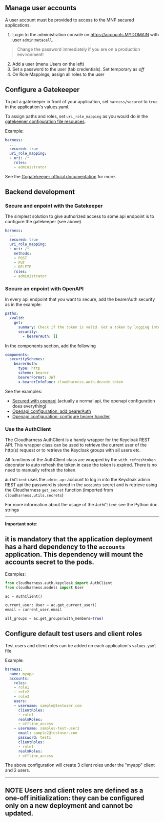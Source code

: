 ## Manage user accounts
A user account must be provided to access to the MNP secured applications.

1. Login to the administration console on https://accounts.MYDOMAIN with user `admin`:`metacell`. 

> Change the password immediately if you are on a production environment!
2. Add a user (menu Users on the left)
1. Set a password to the user (tab credentials). Set temporary as *off*
1. On Role Mappings, assign all roles to the user

## Configure a Gatekeeper

To put a gatekeeper in front of your application, set `harness/secured` to `true`
in the application's values.yaml.

To assign paths and roles, set `uri_role_mapping` as you would do in the [gatekeeper configuration file resources](https://github.com/gogatekeeper/gatekeeper/blob/master/docs/user-guide.md#configuration-options).

Example:

```yaml
harness:
  ...
  secured: true
  uri_role_mapping:
  - uri: /*
    roles:
    - administrator
```

See the [Gogatekeeper official documentation](https://github.com/gogatekeeper/gatekeeper/blob/master/docs/user-guide.md) for more.


## Backend development
### Secure and enpoint with the Gatekeeper

The simplest solution to give authorized access to some api endpoint is to configure the gatekeeper (see above).

```yaml
harness:
  ...
  secured: true
  uri_role_mapping:
  - uri: /*
    methods:
    - POST
    - PUT
    - DELETE
    roles:
    - administrator
```

### Secure an enpoint with OpenAPI

In every api endpoint that you want to secure, add the bearerAuth security as in the example:

```yaml
paths:
  /valid:
    get:
      summary: Check if the token is valid. Get a token by logging into the base url
      security:
        - bearerAuth: []
```

In the components section, add the following
```yaml
components:
  securitySchemes:
    bearerAuth:
      type: http
      scheme: bearer
      bearerFormat: JWT
      x-bearerInfoFunc: cloudharness.auth.decode_token
```

See the examples:

* [Secured with openapi](/applications/samples/backend/samples/controllers/auth_controller.py) (actually a normal api, the openapi configuration does everything)
* [Openapi configuration: add bearerAuth](/applications/samples/api/samples.yaml#L20)  
* [Openapi configuration: configure bearer handler](/applications/samples/api/samples.yaml#L141)  


### Use the AuthClient

The Cloudharness AuthClient is a handy wrapper for the Keycloak REST API.
This wrapper class can be used to retrieve the current user of the http(s) request
or to retrieve the Keycloak groups with all users etc.

All functions of the AuthClient class are wrapped by the `with_refreshtoken` decorator
to auto refresh the token in case the token is expired. There is no need to manually
refresh the token.

`AuthClient` uses the `admin_api` account to log in into the Keycloak admin REST api
the password is stored in the `accounts` secret and is retrieve using the Cloudharness
`get_secret` function (imported from `cloudharness.utils.secrets`)

For more information about the usage of the `AuthClient` see the Python doc strings

---
**Important note:**

it is mandatory that the application deployment has a hard dependency to the 
`accounts` application. This dependency will mount the accounts secret to the pods.
---


Examples:
```python
from cloudharness.auth.keycloak import AuthClient
from cloudharness.models import User

ac = AuthClient()

current_user: User = ac.get_current_user()
email = current_user.email

all_groups = ac.get_groups(with_members=True)
```
## Configure default test users and client roles

Test users and client roles can be added on each application's `values.yaml` file.

Example:

```yaml
harness:
  name: myapp
  accounts:
    roles:
    - role1
    - role2
    - role3
    users:
    - username: sample@testuser.com
      clientRoles:
      - role1
      realmRoles:
      - offline_access
    - username: samples-test-user2
      email: sample2@testuser.com
      password: test1
      clientRoles:
      - role1
      realmRoles:
      - offline_access
```

The above configuration will create 3 client roles under the "myapp" client and 2 users.

---
**NOTE**
Users and client roles are defined as a one-off initialization: they
can be configured only on a new deployment and cannot be updated.
---
